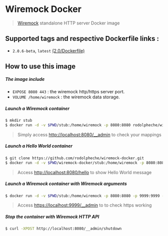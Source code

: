 # Wiremock Docker

> [Wiremock](http://wiremock.org) standalone HTTP server Docker image

## Supported tags and respective Dockerfile links :

- `2.0.6-beta`, `latest` [(2.0/Dockerfile)](https://github.com/rodolpheche/wiremock-docker/blob/2.0.6-beta/Dockerfile)

## How to use this image

##### The image include 

- `EXPOSE 8080 443` : the wiremock http/https server port.
- `VOLUME /home/wiremock` : the wiremock data storage.

##### Launch a Wiremock container

```sh
$ mkdir stub
$ docker run -d -v $PWD/stub:/home/wiremock -p 8080:8080 rodolpheche/wiremock
```

> Simply access [http://localhost:8080/__admin](http://localhost:8080/__admin) to check your mappings

##### Launch a Hello World container

```sh
$ git clone https://github.com/rodolpheche/wiremock-docker.git
$ docker run -d -v $PWD/wiremock-docker/stub:/home/wiremock -p 8080:8080 rodolpheche/wiremock
```

> Access [http://localhost:8080/hello](http://localhost:8080/hello) to show Hello World message

##### Launch a Wiremock container with Wiremock arguments

```sh
$ docker run -d -v $PWD/stub:/home/wiremock -p 8080:8080 -p 9999:9999 -e WIREMOCK_ARGS="--verbose --https-port 9999" rodolpheche/wiremock
```

> Access [https://localhost:9999/__admin](https://localhost:9999/__admin) to to check https working

##### Stop the container with Wiremock HTTP API

```sh
$ curl -XPOST http://localhost:8080/__admin/shutdown
```
